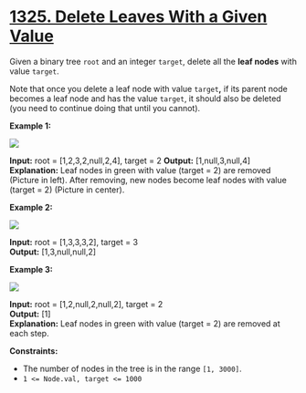 # [1325. Delete Leaves With a Given Value](https://leetcode.com/problems/delete-leaves-with-a-given-value/)
Given a binary tree  `root`  and an integer  `target`, delete all the  **leaf nodes**  with value  `target`.

Note that once you delete a leaf node with value  `target`**,** if its parent node becomes a leaf node and has the value  `target`, it should also be deleted (you need to continue doing that until you cannot).

**Example 1:**

**![](https://assets.leetcode.com/uploads/2020/01/09/sample_1_1684.png)**

**Input:** root = [1,2,3,2,null,2,4], target = 2
**Output:** [1,null,3,null,4]
**Explanation:** Leaf nodes in green with value (target = 2) are removed (Picture in left). 
After removing, new nodes become leaf nodes with value (target = 2) (Picture in center).

**Example 2:**

**![](https://assets.leetcode.com/uploads/2020/01/09/sample_2_1684.png)**

**Input:** root = [1,3,3,3,2], target = 3\
**Output:** [1,3,null,null,2]

**Example 3:**

**![](https://assets.leetcode.com/uploads/2020/01/15/sample_3_1684.png)**

**Input:** root = [1,2,null,2,null,2], target = 2\
**Output:** [1]\
**Explanation:** Leaf nodes in green with value (target = 2) are removed at each step.

**Constraints:**

-   The number of nodes in the tree is in the range  `[1, 3000]`.
-   `1 <= Node.val, target <= 1000`
